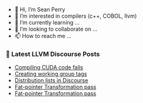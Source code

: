 - 👋 Hi, I’m Sean Perry
- 👀 I’m interested in compilers (c++, COBOL, llvm)
- 🌱 I’m currently learning ...
- 💞️ I’m looking to collaborate on ...
- 📫 How to reach me ...

<!---
s66perry/s66perry is a ✨ special ✨ repository because its `README.md` (this file) appears on your GitHub profile.
You can click the Preview link to take a look at your changes.
--->
### 📕 Latest LLVM Discourse Posts

<!-- DISCOURSE-LLVM:START -->
- [Compiling CUDA code fails](https://discourse.llvm.org/t/compiling-cuda-code-fails/61240#post_2)
- [Creating working group tags](https://discourse.llvm.org/t/creating-working-group-tags/61147#post_3)
- [Distribution lists in Discourse](https://discourse.llvm.org/t/distribution-lists-in-discourse/61146#post_4)
- [Fat-pointer Transformation pass](https://discourse.llvm.org/t/fat-pointer-transformation-pass/61248#post_2)
- [Fat-pointer Transformation pass](https://discourse.llvm.org/t/fat-pointer-transformation-pass/61248#post_1)
<!-- DISCOURSE-LLVM:END -->
